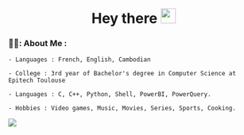 <h1 align="center">
    Hey there
    <img src="https://raw.githubusercontent.com/MartinHeinz/MartinHeinz/master/wave.gif" width="30px">
</h1>

### 👨‍💻: About Me :
    - Languages : French, English, Cambodian

    - College : 3rd year of Bachelor's degree in Computer Science at Epitech Toulouse
    
    - Languages : C, C++, Python, Shell, PowerBI, PowerQuery.

    - Hobbies : Video games, Music, Movies, Series, Sports, Cooking.

<a href="https://github.com/anuraghazra/github-readme-stats">
    <img align="center" src="https://github-readme-stats.vercel.app/api/top-langs/?username=christophechr&langs_count=8&theme=omni&layout=compact" />
</a>
